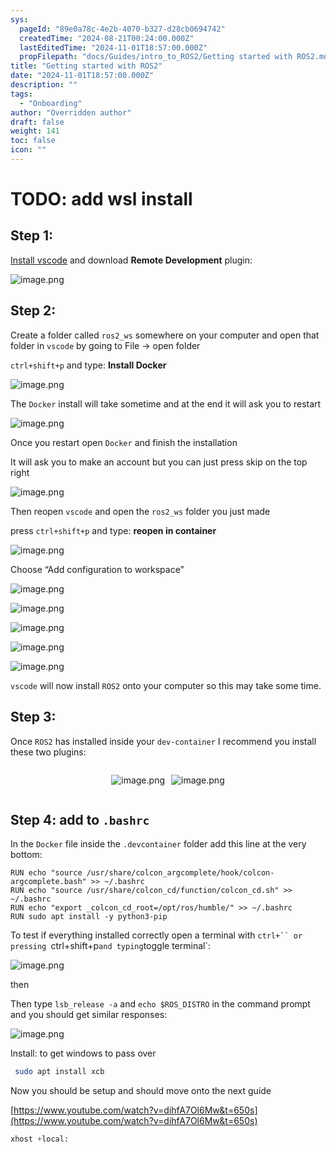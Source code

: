 ```yaml
---
sys:
  pageId: "89e0a78c-4e2b-4070-b327-d28cb0694742"
  createdTime: "2024-08-21T00:24:00.000Z"
  lastEditedTime: "2024-11-01T18:57:00.000Z"
  propFilepath: "docs/Guides/intro_to_ROS2/Getting started with ROS2.md"
title: "Getting started with ROS2"
date: "2024-11-01T18:57:00.000Z"
description: ""
tags:
  - "Onboarding"
author: "Overridden author"
draft: false
weight: 141
toc: false
icon: ""
---
```


# TODO: add wsl install

## Step 1:

[Install vscode](https://code.visualstudio.com/download) and download **Remote Development** plugin:

![image.png](https://prod-files-secure.s3.us-west-2.amazonaws.com/d518164a-d88e-44d1-a4ee-3adb3bd8bce0/efb52993-1881-4a40-b95e-6f020334f022/image.png?X-Amz-Algorithm=AWS4-HMAC-SHA256&X-Amz-Content-Sha256=UNSIGNED-PAYLOAD&X-Amz-Credential=ASIAZI2LB4664C3NNB7O%2F20250429%2Fus-west-2%2Fs3%2Faws4_request&X-Amz-Date=20250429T170758Z&X-Amz-Expires=3600&X-Amz-Security-Token=IQoJb3JpZ2luX2VjEPn%2F%2F%2F%2F%2F%2F%2F%2F%2F%2FwEaCXVzLXdlc3QtMiJHMEUCIHrnWgkE9HnqWaNeZUofswqVAKfuyKhEV%2FiqrmcAGKzoAiEA7tIw4W%2F%2Bs0BHLs75LZ5c25TPRE23kR8wrYNvrjrD0dMqiAQIkf%2F%2F%2F%2F%2F%2F%2F%2F%2F%2FARAAGgw2Mzc0MjMxODM4MDUiDILThtOl%2FfSHH%2BtPgircA6E61FcsGzYkCLJMY1PcIl1wEpUH4SPe828%2FzpmjUexX7tNocqbbz9rtOHklseT6IVji09nA%2FDMQ%2FqfxetmKKyBo%2Brkunw7nR7ZGJIS0xvV98xxQ3n6uK%2BT3Uv4C%2FtonE5WrNJ%2B6%2BH%2BITUMBh32WfjDPcDKITqzVxa%2FlusX250MTOBstKpvIJLYO0%2BXlWonFrS%2BDJQ1%2FKjDhjM9WWJ0aDX0053ivHVJSgIvP52UAnV2pZlgguf5b9OzZ%2BGAlB9GL2yS4Y14HpvQMeLQ24VslNyHK08noWy6xoNuhH5J1%2BO2ecFh6wdL0dDtLhtDga4V03Q9qrdK6LmtVUxEJjh773BgtOYXkbBqwiZPWViNbPDN3Wei28RfEdIbF56Ux5U%2F7K5uZD1y7GXtEPhf60QvYJ2Rxd8S%2F1RyhPLSCds62ZBP1EeeSa7vMJspY1ahoGTi1FcF66TaS4M2BQCW4ScL4UwyF1fLzxoaVtG2tjForGTvICATLcWbqsvLKuCAxIkYg2LXy7cG0EPK%2FsWfS6eWZ0XEj2nRaJM3dRuoSOX3ZzagH9KBDtdvf7yH9zs%2F3WDzStNI34DvllN%2FoPnmhHaxCL98BYpDdjK03hjMGXB4nFCWCdNUKy7dDGgV4C1i4MJL4w8AGOqUBB9WTmtxrfj4P6%2BB9RWth012WFIRUroziYVk32S4l197veum9VJnO2%2BXHKv5wqtbO87cJXCdL6KRroPPN1cINbLoQFEhnNeyhqi2PQSQTq88%2Fa%2FZvk0G%2F8rC50mtNIqMTeXRuNfMmUu%2F9vABVulHEk75VGV2PqvC90TTb63wZbp6J9dCFgbKHW9w%2BIydJze41rfQyJJV%2BrX3YMw5ucTA76PXVosAq&X-Amz-Signature=c1dbaf6709bb5481d2d9bb2f5d184827dd67b8fa2dcfff9e64d70be0e125c0c0&X-Amz-SignedHeaders=host&x-id=GetObject)

## Step 2:

Create a folder called `ros2_ws` somewhere on your computer and open that folder in `vscode` by going to File → open folder 

`ctrl+shift+p` and type: **Install Docker**

![image.png](https://prod-files-secure.s3.us-west-2.amazonaws.com/d518164a-d88e-44d1-a4ee-3adb3bd8bce0/2269dc0e-1cd5-47ff-bceb-c04ad9b2eab0/image.png?X-Amz-Algorithm=AWS4-HMAC-SHA256&X-Amz-Content-Sha256=UNSIGNED-PAYLOAD&X-Amz-Credential=ASIAZI2LB4664C3NNB7O%2F20250429%2Fus-west-2%2Fs3%2Faws4_request&X-Amz-Date=20250429T170758Z&X-Amz-Expires=3600&X-Amz-Security-Token=IQoJb3JpZ2luX2VjEPn%2F%2F%2F%2F%2F%2F%2F%2F%2F%2FwEaCXVzLXdlc3QtMiJHMEUCIHrnWgkE9HnqWaNeZUofswqVAKfuyKhEV%2FiqrmcAGKzoAiEA7tIw4W%2F%2Bs0BHLs75LZ5c25TPRE23kR8wrYNvrjrD0dMqiAQIkf%2F%2F%2F%2F%2F%2F%2F%2F%2F%2FARAAGgw2Mzc0MjMxODM4MDUiDILThtOl%2FfSHH%2BtPgircA6E61FcsGzYkCLJMY1PcIl1wEpUH4SPe828%2FzpmjUexX7tNocqbbz9rtOHklseT6IVji09nA%2FDMQ%2FqfxetmKKyBo%2Brkunw7nR7ZGJIS0xvV98xxQ3n6uK%2BT3Uv4C%2FtonE5WrNJ%2B6%2BH%2BITUMBh32WfjDPcDKITqzVxa%2FlusX250MTOBstKpvIJLYO0%2BXlWonFrS%2BDJQ1%2FKjDhjM9WWJ0aDX0053ivHVJSgIvP52UAnV2pZlgguf5b9OzZ%2BGAlB9GL2yS4Y14HpvQMeLQ24VslNyHK08noWy6xoNuhH5J1%2BO2ecFh6wdL0dDtLhtDga4V03Q9qrdK6LmtVUxEJjh773BgtOYXkbBqwiZPWViNbPDN3Wei28RfEdIbF56Ux5U%2F7K5uZD1y7GXtEPhf60QvYJ2Rxd8S%2F1RyhPLSCds62ZBP1EeeSa7vMJspY1ahoGTi1FcF66TaS4M2BQCW4ScL4UwyF1fLzxoaVtG2tjForGTvICATLcWbqsvLKuCAxIkYg2LXy7cG0EPK%2FsWfS6eWZ0XEj2nRaJM3dRuoSOX3ZzagH9KBDtdvf7yH9zs%2F3WDzStNI34DvllN%2FoPnmhHaxCL98BYpDdjK03hjMGXB4nFCWCdNUKy7dDGgV4C1i4MJL4w8AGOqUBB9WTmtxrfj4P6%2BB9RWth012WFIRUroziYVk32S4l197veum9VJnO2%2BXHKv5wqtbO87cJXCdL6KRroPPN1cINbLoQFEhnNeyhqi2PQSQTq88%2Fa%2FZvk0G%2F8rC50mtNIqMTeXRuNfMmUu%2F9vABVulHEk75VGV2PqvC90TTb63wZbp6J9dCFgbKHW9w%2BIydJze41rfQyJJV%2BrX3YMw5ucTA76PXVosAq&X-Amz-Signature=7b17ca0a0b6fd57a0b737ef6fc2b8344a4068663e95e450512a43b42da043436&X-Amz-SignedHeaders=host&x-id=GetObject)

The `Docker` install will take sometime and at the end it will ask you to restart

![image.png](https://prod-files-secure.s3.us-west-2.amazonaws.com/d518164a-d88e-44d1-a4ee-3adb3bd8bce0/ed233f78-be33-4b1f-b89c-9c346c0e961e/image.png?X-Amz-Algorithm=AWS4-HMAC-SHA256&X-Amz-Content-Sha256=UNSIGNED-PAYLOAD&X-Amz-Credential=ASIAZI2LB4664C3NNB7O%2F20250429%2Fus-west-2%2Fs3%2Faws4_request&X-Amz-Date=20250429T170758Z&X-Amz-Expires=3600&X-Amz-Security-Token=IQoJb3JpZ2luX2VjEPn%2F%2F%2F%2F%2F%2F%2F%2F%2F%2FwEaCXVzLXdlc3QtMiJHMEUCIHrnWgkE9HnqWaNeZUofswqVAKfuyKhEV%2FiqrmcAGKzoAiEA7tIw4W%2F%2Bs0BHLs75LZ5c25TPRE23kR8wrYNvrjrD0dMqiAQIkf%2F%2F%2F%2F%2F%2F%2F%2F%2F%2FARAAGgw2Mzc0MjMxODM4MDUiDILThtOl%2FfSHH%2BtPgircA6E61FcsGzYkCLJMY1PcIl1wEpUH4SPe828%2FzpmjUexX7tNocqbbz9rtOHklseT6IVji09nA%2FDMQ%2FqfxetmKKyBo%2Brkunw7nR7ZGJIS0xvV98xxQ3n6uK%2BT3Uv4C%2FtonE5WrNJ%2B6%2BH%2BITUMBh32WfjDPcDKITqzVxa%2FlusX250MTOBstKpvIJLYO0%2BXlWonFrS%2BDJQ1%2FKjDhjM9WWJ0aDX0053ivHVJSgIvP52UAnV2pZlgguf5b9OzZ%2BGAlB9GL2yS4Y14HpvQMeLQ24VslNyHK08noWy6xoNuhH5J1%2BO2ecFh6wdL0dDtLhtDga4V03Q9qrdK6LmtVUxEJjh773BgtOYXkbBqwiZPWViNbPDN3Wei28RfEdIbF56Ux5U%2F7K5uZD1y7GXtEPhf60QvYJ2Rxd8S%2F1RyhPLSCds62ZBP1EeeSa7vMJspY1ahoGTi1FcF66TaS4M2BQCW4ScL4UwyF1fLzxoaVtG2tjForGTvICATLcWbqsvLKuCAxIkYg2LXy7cG0EPK%2FsWfS6eWZ0XEj2nRaJM3dRuoSOX3ZzagH9KBDtdvf7yH9zs%2F3WDzStNI34DvllN%2FoPnmhHaxCL98BYpDdjK03hjMGXB4nFCWCdNUKy7dDGgV4C1i4MJL4w8AGOqUBB9WTmtxrfj4P6%2BB9RWth012WFIRUroziYVk32S4l197veum9VJnO2%2BXHKv5wqtbO87cJXCdL6KRroPPN1cINbLoQFEhnNeyhqi2PQSQTq88%2Fa%2FZvk0G%2F8rC50mtNIqMTeXRuNfMmUu%2F9vABVulHEk75VGV2PqvC90TTb63wZbp6J9dCFgbKHW9w%2BIydJze41rfQyJJV%2BrX3YMw5ucTA76PXVosAq&X-Amz-Signature=d2b5632720b7505723852513f23593dec1049f9ba1e6a0a946feab7ff394f076&X-Amz-SignedHeaders=host&x-id=GetObject)

Once you restart open `Docker` and finish the installation

It will ask you to make an account but you can just press skip on the top right

![image.png](https://prod-files-secure.s3.us-west-2.amazonaws.com/d518164a-d88e-44d1-a4ee-3adb3bd8bce0/21010ad9-1659-4fd9-9f59-9932a09b2a3d/image.png?X-Amz-Algorithm=AWS4-HMAC-SHA256&X-Amz-Content-Sha256=UNSIGNED-PAYLOAD&X-Amz-Credential=ASIAZI2LB4664C3NNB7O%2F20250429%2Fus-west-2%2Fs3%2Faws4_request&X-Amz-Date=20250429T170758Z&X-Amz-Expires=3600&X-Amz-Security-Token=IQoJb3JpZ2luX2VjEPn%2F%2F%2F%2F%2F%2F%2F%2F%2F%2FwEaCXVzLXdlc3QtMiJHMEUCIHrnWgkE9HnqWaNeZUofswqVAKfuyKhEV%2FiqrmcAGKzoAiEA7tIw4W%2F%2Bs0BHLs75LZ5c25TPRE23kR8wrYNvrjrD0dMqiAQIkf%2F%2F%2F%2F%2F%2F%2F%2F%2F%2FARAAGgw2Mzc0MjMxODM4MDUiDILThtOl%2FfSHH%2BtPgircA6E61FcsGzYkCLJMY1PcIl1wEpUH4SPe828%2FzpmjUexX7tNocqbbz9rtOHklseT6IVji09nA%2FDMQ%2FqfxetmKKyBo%2Brkunw7nR7ZGJIS0xvV98xxQ3n6uK%2BT3Uv4C%2FtonE5WrNJ%2B6%2BH%2BITUMBh32WfjDPcDKITqzVxa%2FlusX250MTOBstKpvIJLYO0%2BXlWonFrS%2BDJQ1%2FKjDhjM9WWJ0aDX0053ivHVJSgIvP52UAnV2pZlgguf5b9OzZ%2BGAlB9GL2yS4Y14HpvQMeLQ24VslNyHK08noWy6xoNuhH5J1%2BO2ecFh6wdL0dDtLhtDga4V03Q9qrdK6LmtVUxEJjh773BgtOYXkbBqwiZPWViNbPDN3Wei28RfEdIbF56Ux5U%2F7K5uZD1y7GXtEPhf60QvYJ2Rxd8S%2F1RyhPLSCds62ZBP1EeeSa7vMJspY1ahoGTi1FcF66TaS4M2BQCW4ScL4UwyF1fLzxoaVtG2tjForGTvICATLcWbqsvLKuCAxIkYg2LXy7cG0EPK%2FsWfS6eWZ0XEj2nRaJM3dRuoSOX3ZzagH9KBDtdvf7yH9zs%2F3WDzStNI34DvllN%2FoPnmhHaxCL98BYpDdjK03hjMGXB4nFCWCdNUKy7dDGgV4C1i4MJL4w8AGOqUBB9WTmtxrfj4P6%2BB9RWth012WFIRUroziYVk32S4l197veum9VJnO2%2BXHKv5wqtbO87cJXCdL6KRroPPN1cINbLoQFEhnNeyhqi2PQSQTq88%2Fa%2FZvk0G%2F8rC50mtNIqMTeXRuNfMmUu%2F9vABVulHEk75VGV2PqvC90TTb63wZbp6J9dCFgbKHW9w%2BIydJze41rfQyJJV%2BrX3YMw5ucTA76PXVosAq&X-Amz-Signature=a7065015e80754c52d74ba36b2054d7a309e2d7bd095ca484920d5bc75134917&X-Amz-SignedHeaders=host&x-id=GetObject)

Then reopen `vscode` and open the `ros2_ws` folder you just made

press `ctrl+shift+p` and type: **reopen in container**

![image.png](https://prod-files-secure.s3.us-west-2.amazonaws.com/d518164a-d88e-44d1-a4ee-3adb3bd8bce0/4e93b8c2-41ad-488c-8095-c74205196118/image.png?X-Amz-Algorithm=AWS4-HMAC-SHA256&X-Amz-Content-Sha256=UNSIGNED-PAYLOAD&X-Amz-Credential=ASIAZI2LB4664C3NNB7O%2F20250429%2Fus-west-2%2Fs3%2Faws4_request&X-Amz-Date=20250429T170758Z&X-Amz-Expires=3600&X-Amz-Security-Token=IQoJb3JpZ2luX2VjEPn%2F%2F%2F%2F%2F%2F%2F%2F%2F%2FwEaCXVzLXdlc3QtMiJHMEUCIHrnWgkE9HnqWaNeZUofswqVAKfuyKhEV%2FiqrmcAGKzoAiEA7tIw4W%2F%2Bs0BHLs75LZ5c25TPRE23kR8wrYNvrjrD0dMqiAQIkf%2F%2F%2F%2F%2F%2F%2F%2F%2F%2FARAAGgw2Mzc0MjMxODM4MDUiDILThtOl%2FfSHH%2BtPgircA6E61FcsGzYkCLJMY1PcIl1wEpUH4SPe828%2FzpmjUexX7tNocqbbz9rtOHklseT6IVji09nA%2FDMQ%2FqfxetmKKyBo%2Brkunw7nR7ZGJIS0xvV98xxQ3n6uK%2BT3Uv4C%2FtonE5WrNJ%2B6%2BH%2BITUMBh32WfjDPcDKITqzVxa%2FlusX250MTOBstKpvIJLYO0%2BXlWonFrS%2BDJQ1%2FKjDhjM9WWJ0aDX0053ivHVJSgIvP52UAnV2pZlgguf5b9OzZ%2BGAlB9GL2yS4Y14HpvQMeLQ24VslNyHK08noWy6xoNuhH5J1%2BO2ecFh6wdL0dDtLhtDga4V03Q9qrdK6LmtVUxEJjh773BgtOYXkbBqwiZPWViNbPDN3Wei28RfEdIbF56Ux5U%2F7K5uZD1y7GXtEPhf60QvYJ2Rxd8S%2F1RyhPLSCds62ZBP1EeeSa7vMJspY1ahoGTi1FcF66TaS4M2BQCW4ScL4UwyF1fLzxoaVtG2tjForGTvICATLcWbqsvLKuCAxIkYg2LXy7cG0EPK%2FsWfS6eWZ0XEj2nRaJM3dRuoSOX3ZzagH9KBDtdvf7yH9zs%2F3WDzStNI34DvllN%2FoPnmhHaxCL98BYpDdjK03hjMGXB4nFCWCdNUKy7dDGgV4C1i4MJL4w8AGOqUBB9WTmtxrfj4P6%2BB9RWth012WFIRUroziYVk32S4l197veum9VJnO2%2BXHKv5wqtbO87cJXCdL6KRroPPN1cINbLoQFEhnNeyhqi2PQSQTq88%2Fa%2FZvk0G%2F8rC50mtNIqMTeXRuNfMmUu%2F9vABVulHEk75VGV2PqvC90TTb63wZbp6J9dCFgbKHW9w%2BIydJze41rfQyJJV%2BrX3YMw5ucTA76PXVosAq&X-Amz-Signature=47b660108b068edb34e612de713a971856872ddde5b7b5980df3698037bb66ce&X-Amz-SignedHeaders=host&x-id=GetObject)

Choose “Add configuration to workspace”

![image.png](https://prod-files-secure.s3.us-west-2.amazonaws.com/d518164a-d88e-44d1-a4ee-3adb3bd8bce0/9560b282-5060-4989-ba37-97e7b2c22476/image.png?X-Amz-Algorithm=AWS4-HMAC-SHA256&X-Amz-Content-Sha256=UNSIGNED-PAYLOAD&X-Amz-Credential=ASIAZI2LB4664C3NNB7O%2F20250429%2Fus-west-2%2Fs3%2Faws4_request&X-Amz-Date=20250429T170758Z&X-Amz-Expires=3600&X-Amz-Security-Token=IQoJb3JpZ2luX2VjEPn%2F%2F%2F%2F%2F%2F%2F%2F%2F%2FwEaCXVzLXdlc3QtMiJHMEUCIHrnWgkE9HnqWaNeZUofswqVAKfuyKhEV%2FiqrmcAGKzoAiEA7tIw4W%2F%2Bs0BHLs75LZ5c25TPRE23kR8wrYNvrjrD0dMqiAQIkf%2F%2F%2F%2F%2F%2F%2F%2F%2F%2FARAAGgw2Mzc0MjMxODM4MDUiDILThtOl%2FfSHH%2BtPgircA6E61FcsGzYkCLJMY1PcIl1wEpUH4SPe828%2FzpmjUexX7tNocqbbz9rtOHklseT6IVji09nA%2FDMQ%2FqfxetmKKyBo%2Brkunw7nR7ZGJIS0xvV98xxQ3n6uK%2BT3Uv4C%2FtonE5WrNJ%2B6%2BH%2BITUMBh32WfjDPcDKITqzVxa%2FlusX250MTOBstKpvIJLYO0%2BXlWonFrS%2BDJQ1%2FKjDhjM9WWJ0aDX0053ivHVJSgIvP52UAnV2pZlgguf5b9OzZ%2BGAlB9GL2yS4Y14HpvQMeLQ24VslNyHK08noWy6xoNuhH5J1%2BO2ecFh6wdL0dDtLhtDga4V03Q9qrdK6LmtVUxEJjh773BgtOYXkbBqwiZPWViNbPDN3Wei28RfEdIbF56Ux5U%2F7K5uZD1y7GXtEPhf60QvYJ2Rxd8S%2F1RyhPLSCds62ZBP1EeeSa7vMJspY1ahoGTi1FcF66TaS4M2BQCW4ScL4UwyF1fLzxoaVtG2tjForGTvICATLcWbqsvLKuCAxIkYg2LXy7cG0EPK%2FsWfS6eWZ0XEj2nRaJM3dRuoSOX3ZzagH9KBDtdvf7yH9zs%2F3WDzStNI34DvllN%2FoPnmhHaxCL98BYpDdjK03hjMGXB4nFCWCdNUKy7dDGgV4C1i4MJL4w8AGOqUBB9WTmtxrfj4P6%2BB9RWth012WFIRUroziYVk32S4l197veum9VJnO2%2BXHKv5wqtbO87cJXCdL6KRroPPN1cINbLoQFEhnNeyhqi2PQSQTq88%2Fa%2FZvk0G%2F8rC50mtNIqMTeXRuNfMmUu%2F9vABVulHEk75VGV2PqvC90TTb63wZbp6J9dCFgbKHW9w%2BIydJze41rfQyJJV%2BrX3YMw5ucTA76PXVosAq&X-Amz-Signature=d138dfddc6cd428ab3a6fee6fb26edcf0402ef2828bed185d4a2416bc57c9e13&X-Amz-SignedHeaders=host&x-id=GetObject)

![image.png](https://prod-files-secure.s3.us-west-2.amazonaws.com/d518164a-d88e-44d1-a4ee-3adb3bd8bce0/2ee63f81-886b-48e8-a553-dc6e5eac99e4/image.png?X-Amz-Algorithm=AWS4-HMAC-SHA256&X-Amz-Content-Sha256=UNSIGNED-PAYLOAD&X-Amz-Credential=ASIAZI2LB4664C3NNB7O%2F20250429%2Fus-west-2%2Fs3%2Faws4_request&X-Amz-Date=20250429T170758Z&X-Amz-Expires=3600&X-Amz-Security-Token=IQoJb3JpZ2luX2VjEPn%2F%2F%2F%2F%2F%2F%2F%2F%2F%2FwEaCXVzLXdlc3QtMiJHMEUCIHrnWgkE9HnqWaNeZUofswqVAKfuyKhEV%2FiqrmcAGKzoAiEA7tIw4W%2F%2Bs0BHLs75LZ5c25TPRE23kR8wrYNvrjrD0dMqiAQIkf%2F%2F%2F%2F%2F%2F%2F%2F%2F%2FARAAGgw2Mzc0MjMxODM4MDUiDILThtOl%2FfSHH%2BtPgircA6E61FcsGzYkCLJMY1PcIl1wEpUH4SPe828%2FzpmjUexX7tNocqbbz9rtOHklseT6IVji09nA%2FDMQ%2FqfxetmKKyBo%2Brkunw7nR7ZGJIS0xvV98xxQ3n6uK%2BT3Uv4C%2FtonE5WrNJ%2B6%2BH%2BITUMBh32WfjDPcDKITqzVxa%2FlusX250MTOBstKpvIJLYO0%2BXlWonFrS%2BDJQ1%2FKjDhjM9WWJ0aDX0053ivHVJSgIvP52UAnV2pZlgguf5b9OzZ%2BGAlB9GL2yS4Y14HpvQMeLQ24VslNyHK08noWy6xoNuhH5J1%2BO2ecFh6wdL0dDtLhtDga4V03Q9qrdK6LmtVUxEJjh773BgtOYXkbBqwiZPWViNbPDN3Wei28RfEdIbF56Ux5U%2F7K5uZD1y7GXtEPhf60QvYJ2Rxd8S%2F1RyhPLSCds62ZBP1EeeSa7vMJspY1ahoGTi1FcF66TaS4M2BQCW4ScL4UwyF1fLzxoaVtG2tjForGTvICATLcWbqsvLKuCAxIkYg2LXy7cG0EPK%2FsWfS6eWZ0XEj2nRaJM3dRuoSOX3ZzagH9KBDtdvf7yH9zs%2F3WDzStNI34DvllN%2FoPnmhHaxCL98BYpDdjK03hjMGXB4nFCWCdNUKy7dDGgV4C1i4MJL4w8AGOqUBB9WTmtxrfj4P6%2BB9RWth012WFIRUroziYVk32S4l197veum9VJnO2%2BXHKv5wqtbO87cJXCdL6KRroPPN1cINbLoQFEhnNeyhqi2PQSQTq88%2Fa%2FZvk0G%2F8rC50mtNIqMTeXRuNfMmUu%2F9vABVulHEk75VGV2PqvC90TTb63wZbp6J9dCFgbKHW9w%2BIydJze41rfQyJJV%2BrX3YMw5ucTA76PXVosAq&X-Amz-Signature=0c7f823c0afaa5c674c9a3631e109bc4508ab416f9bfb91ca4dcbd722b0e610b&X-Amz-SignedHeaders=host&x-id=GetObject)

![image.png](https://prod-files-secure.s3.us-west-2.amazonaws.com/d518164a-d88e-44d1-a4ee-3adb3bd8bce0/ae1580b2-b048-407e-aed9-b584224a7a04/image.png?X-Amz-Algorithm=AWS4-HMAC-SHA256&X-Amz-Content-Sha256=UNSIGNED-PAYLOAD&X-Amz-Credential=ASIAZI2LB4664C3NNB7O%2F20250429%2Fus-west-2%2Fs3%2Faws4_request&X-Amz-Date=20250429T170758Z&X-Amz-Expires=3600&X-Amz-Security-Token=IQoJb3JpZ2luX2VjEPn%2F%2F%2F%2F%2F%2F%2F%2F%2F%2FwEaCXVzLXdlc3QtMiJHMEUCIHrnWgkE9HnqWaNeZUofswqVAKfuyKhEV%2FiqrmcAGKzoAiEA7tIw4W%2F%2Bs0BHLs75LZ5c25TPRE23kR8wrYNvrjrD0dMqiAQIkf%2F%2F%2F%2F%2F%2F%2F%2F%2F%2FARAAGgw2Mzc0MjMxODM4MDUiDILThtOl%2FfSHH%2BtPgircA6E61FcsGzYkCLJMY1PcIl1wEpUH4SPe828%2FzpmjUexX7tNocqbbz9rtOHklseT6IVji09nA%2FDMQ%2FqfxetmKKyBo%2Brkunw7nR7ZGJIS0xvV98xxQ3n6uK%2BT3Uv4C%2FtonE5WrNJ%2B6%2BH%2BITUMBh32WfjDPcDKITqzVxa%2FlusX250MTOBstKpvIJLYO0%2BXlWonFrS%2BDJQ1%2FKjDhjM9WWJ0aDX0053ivHVJSgIvP52UAnV2pZlgguf5b9OzZ%2BGAlB9GL2yS4Y14HpvQMeLQ24VslNyHK08noWy6xoNuhH5J1%2BO2ecFh6wdL0dDtLhtDga4V03Q9qrdK6LmtVUxEJjh773BgtOYXkbBqwiZPWViNbPDN3Wei28RfEdIbF56Ux5U%2F7K5uZD1y7GXtEPhf60QvYJ2Rxd8S%2F1RyhPLSCds62ZBP1EeeSa7vMJspY1ahoGTi1FcF66TaS4M2BQCW4ScL4UwyF1fLzxoaVtG2tjForGTvICATLcWbqsvLKuCAxIkYg2LXy7cG0EPK%2FsWfS6eWZ0XEj2nRaJM3dRuoSOX3ZzagH9KBDtdvf7yH9zs%2F3WDzStNI34DvllN%2FoPnmhHaxCL98BYpDdjK03hjMGXB4nFCWCdNUKy7dDGgV4C1i4MJL4w8AGOqUBB9WTmtxrfj4P6%2BB9RWth012WFIRUroziYVk32S4l197veum9VJnO2%2BXHKv5wqtbO87cJXCdL6KRroPPN1cINbLoQFEhnNeyhqi2PQSQTq88%2Fa%2FZvk0G%2F8rC50mtNIqMTeXRuNfMmUu%2F9vABVulHEk75VGV2PqvC90TTb63wZbp6J9dCFgbKHW9w%2BIydJze41rfQyJJV%2BrX3YMw5ucTA76PXVosAq&X-Amz-Signature=f8ca7297f43a095e072ef30810ef748a10fdee4e7e6d2922b21837ed58fffac7&X-Amz-SignedHeaders=host&x-id=GetObject)

![image.png](https://prod-files-secure.s3.us-west-2.amazonaws.com/d518164a-d88e-44d1-a4ee-3adb3bd8bce0/53255b28-f75e-430f-b9e3-c0ac8577e42b/image.png?X-Amz-Algorithm=AWS4-HMAC-SHA256&X-Amz-Content-Sha256=UNSIGNED-PAYLOAD&X-Amz-Credential=ASIAZI2LB4664C3NNB7O%2F20250429%2Fus-west-2%2Fs3%2Faws4_request&X-Amz-Date=20250429T170758Z&X-Amz-Expires=3600&X-Amz-Security-Token=IQoJb3JpZ2luX2VjEPn%2F%2F%2F%2F%2F%2F%2F%2F%2F%2FwEaCXVzLXdlc3QtMiJHMEUCIHrnWgkE9HnqWaNeZUofswqVAKfuyKhEV%2FiqrmcAGKzoAiEA7tIw4W%2F%2Bs0BHLs75LZ5c25TPRE23kR8wrYNvrjrD0dMqiAQIkf%2F%2F%2F%2F%2F%2F%2F%2F%2F%2FARAAGgw2Mzc0MjMxODM4MDUiDILThtOl%2FfSHH%2BtPgircA6E61FcsGzYkCLJMY1PcIl1wEpUH4SPe828%2FzpmjUexX7tNocqbbz9rtOHklseT6IVji09nA%2FDMQ%2FqfxetmKKyBo%2Brkunw7nR7ZGJIS0xvV98xxQ3n6uK%2BT3Uv4C%2FtonE5WrNJ%2B6%2BH%2BITUMBh32WfjDPcDKITqzVxa%2FlusX250MTOBstKpvIJLYO0%2BXlWonFrS%2BDJQ1%2FKjDhjM9WWJ0aDX0053ivHVJSgIvP52UAnV2pZlgguf5b9OzZ%2BGAlB9GL2yS4Y14HpvQMeLQ24VslNyHK08noWy6xoNuhH5J1%2BO2ecFh6wdL0dDtLhtDga4V03Q9qrdK6LmtVUxEJjh773BgtOYXkbBqwiZPWViNbPDN3Wei28RfEdIbF56Ux5U%2F7K5uZD1y7GXtEPhf60QvYJ2Rxd8S%2F1RyhPLSCds62ZBP1EeeSa7vMJspY1ahoGTi1FcF66TaS4M2BQCW4ScL4UwyF1fLzxoaVtG2tjForGTvICATLcWbqsvLKuCAxIkYg2LXy7cG0EPK%2FsWfS6eWZ0XEj2nRaJM3dRuoSOX3ZzagH9KBDtdvf7yH9zs%2F3WDzStNI34DvllN%2FoPnmhHaxCL98BYpDdjK03hjMGXB4nFCWCdNUKy7dDGgV4C1i4MJL4w8AGOqUBB9WTmtxrfj4P6%2BB9RWth012WFIRUroziYVk32S4l197veum9VJnO2%2BXHKv5wqtbO87cJXCdL6KRroPPN1cINbLoQFEhnNeyhqi2PQSQTq88%2Fa%2FZvk0G%2F8rC50mtNIqMTeXRuNfMmUu%2F9vABVulHEk75VGV2PqvC90TTb63wZbp6J9dCFgbKHW9w%2BIydJze41rfQyJJV%2BrX3YMw5ucTA76PXVosAq&X-Amz-Signature=dc370809f9e2d17b99feeb8912ee77c75f9b5a31e21f2cee5e5e39685cc10fb5&X-Amz-SignedHeaders=host&x-id=GetObject)

![image.png](https://prod-files-secure.s3.us-west-2.amazonaws.com/d518164a-d88e-44d1-a4ee-3adb3bd8bce0/7c562767-5af9-4ffb-97d1-327bcdf4ee00/image.png?X-Amz-Algorithm=AWS4-HMAC-SHA256&X-Amz-Content-Sha256=UNSIGNED-PAYLOAD&X-Amz-Credential=ASIAZI2LB4664C3NNB7O%2F20250429%2Fus-west-2%2Fs3%2Faws4_request&X-Amz-Date=20250429T170758Z&X-Amz-Expires=3600&X-Amz-Security-Token=IQoJb3JpZ2luX2VjEPn%2F%2F%2F%2F%2F%2F%2F%2F%2F%2FwEaCXVzLXdlc3QtMiJHMEUCIHrnWgkE9HnqWaNeZUofswqVAKfuyKhEV%2FiqrmcAGKzoAiEA7tIw4W%2F%2Bs0BHLs75LZ5c25TPRE23kR8wrYNvrjrD0dMqiAQIkf%2F%2F%2F%2F%2F%2F%2F%2F%2F%2FARAAGgw2Mzc0MjMxODM4MDUiDILThtOl%2FfSHH%2BtPgircA6E61FcsGzYkCLJMY1PcIl1wEpUH4SPe828%2FzpmjUexX7tNocqbbz9rtOHklseT6IVji09nA%2FDMQ%2FqfxetmKKyBo%2Brkunw7nR7ZGJIS0xvV98xxQ3n6uK%2BT3Uv4C%2FtonE5WrNJ%2B6%2BH%2BITUMBh32WfjDPcDKITqzVxa%2FlusX250MTOBstKpvIJLYO0%2BXlWonFrS%2BDJQ1%2FKjDhjM9WWJ0aDX0053ivHVJSgIvP52UAnV2pZlgguf5b9OzZ%2BGAlB9GL2yS4Y14HpvQMeLQ24VslNyHK08noWy6xoNuhH5J1%2BO2ecFh6wdL0dDtLhtDga4V03Q9qrdK6LmtVUxEJjh773BgtOYXkbBqwiZPWViNbPDN3Wei28RfEdIbF56Ux5U%2F7K5uZD1y7GXtEPhf60QvYJ2Rxd8S%2F1RyhPLSCds62ZBP1EeeSa7vMJspY1ahoGTi1FcF66TaS4M2BQCW4ScL4UwyF1fLzxoaVtG2tjForGTvICATLcWbqsvLKuCAxIkYg2LXy7cG0EPK%2FsWfS6eWZ0XEj2nRaJM3dRuoSOX3ZzagH9KBDtdvf7yH9zs%2F3WDzStNI34DvllN%2FoPnmhHaxCL98BYpDdjK03hjMGXB4nFCWCdNUKy7dDGgV4C1i4MJL4w8AGOqUBB9WTmtxrfj4P6%2BB9RWth012WFIRUroziYVk32S4l197veum9VJnO2%2BXHKv5wqtbO87cJXCdL6KRroPPN1cINbLoQFEhnNeyhqi2PQSQTq88%2Fa%2FZvk0G%2F8rC50mtNIqMTeXRuNfMmUu%2F9vABVulHEk75VGV2PqvC90TTb63wZbp6J9dCFgbKHW9w%2BIydJze41rfQyJJV%2BrX3YMw5ucTA76PXVosAq&X-Amz-Signature=a516a72225693a15bd7bd5e279d8f57675b644acd06e5695dd0acf796369d464&X-Amz-SignedHeaders=host&x-id=GetObject)

`vscode` will now install `ROS2` onto your computer so this may take some time.

## Step 3:

Once `ROS2` has installed inside your `dev-container` I recommend you install these two plugins:

<div style="display: flex;flex-direction: row; column-gap:10px; max-width: 630px;justify-content: center;">
<div>

![image.png](https://prod-files-secure.s3.us-west-2.amazonaws.com/d518164a-d88e-44d1-a4ee-3adb3bd8bce0/3fc3d550-5a54-4ba1-ba6b-faa01cdb7369/image.png?X-Amz-Algorithm=AWS4-HMAC-SHA256&X-Amz-Content-Sha256=UNSIGNED-PAYLOAD&X-Amz-Credential=ASIAZI2LB466VIUHUUGY%2F20250429%2Fus-west-2%2Fs3%2Faws4_request&X-Amz-Date=20250429T170759Z&X-Amz-Expires=3600&X-Amz-Security-Token=IQoJb3JpZ2luX2VjEPn%2F%2F%2F%2F%2F%2F%2F%2F%2F%2FwEaCXVzLXdlc3QtMiJIMEYCIQCvNaU30xBkE4nAyVoWv5ZJkUqRr%2BMUhYZ1Lqd3lpPPmwIhAIysVuDyYRWk8bgNOHwqosYpa%2Bxs1MoX2%2FOOWMOTXu3RKogECJH%2F%2F%2F%2F%2F%2F%2F%2F%2F%2FwEQABoMNjM3NDIzMTgzODA1IgxgZ%2FMsOHji%2BB5BQ%2BIq3ANIutRsEDbeLZk%2BhpXQO45z8ngWwJbzT%2Be4nS2qJuJFgp1JQerT4S2YyaL4AtbhqmfoDDc3XxGv2Fx4yudsRXt6V8cXgXyhmjDR9MnRsRStTWBIwHgzUvL8SB3IVxRuqQljLMcHnZ3nmxXHGBB8AkZOHGWmHlzAUmZwrqW%2FLLTnyxzZNXC4UVH5xUs8MmcDSWeN5z5znwjemqZb0R4kXbgml1XfZanOq%2Bnr%2FJAL2ZvgRmz0xtzOJYozuwKN230yOroClrKC4L%2FNxe87u%2BlXHySdWVzo8dw7dQMBU1Dy3VjWJpWSR4GrpUU9jWY9fSFzQAg7NSnt%2F%2Fngq0q1FAeseeA73dbDtgFinJbAJN0dTbiFKQ%2BWSzGRWCgjUdqhvFvcITsB27j8ckO2wrB2auVubBjCi2ese9rArs4U%2F9jrhuDuZ%2FN7i9TaQFcTqqmVPzHKF2I2dr3S9xSqKajrfwN1xvo4TWZ%2BJq6VenqBBO13ADhn%2BNLsX6q%2FWOT%2F7yQq%2FMzJp2rCRwyQysxWwzRTEHU9nlyLSIi1OLxNWX3O%2BJtLNj06B%2FM1VtNyFi4HAvpv2hskdtovPltOsTYmlGf40MuYSymWXgZCq1G1he7JWY0XXfClQkfL%2BjhkfFpjRlEB8TC6%2BMPABjqkAXGjIuIHCA1tZVoREYBBtwGKdYCp4%2Fl%2F77hgrkGS4tCJyHtBRuY44EMjbsvUo%2B68odOIu0uUdB%2FuwVQIyIHMGj5jT7GBJcHv5J7B1dXg6fAbnMCf8F6%2BuKTG9eCQP%2BMmbXWkVgg8Yik7OTWVI4MaXiy20K9Yt8Jl3sPDZjb5oezkLZDmNafbHBhH8OmUiKNqaXDWWfmkfWZRAxYaxdvnA6IPCEqp&X-Amz-Signature=f0ad690284bc57f9d7430b7cd6559db84fe3b1808f3371407482be56111a5f06&X-Amz-SignedHeaders=host&x-id=GetObject)

</div>
<div>

![image.png](https://prod-files-secure.s3.us-west-2.amazonaws.com/d518164a-d88e-44d1-a4ee-3adb3bd8bce0/d994cc66-13c2-4093-a5a3-f84cf4601a82/image.png?X-Amz-Algorithm=AWS4-HMAC-SHA256&X-Amz-Content-Sha256=UNSIGNED-PAYLOAD&X-Amz-Credential=ASIAZI2LB466UAHQXQHI%2F20250429%2Fus-west-2%2Fs3%2Faws4_request&X-Amz-Date=20250429T170759Z&X-Amz-Expires=3600&X-Amz-Security-Token=IQoJb3JpZ2luX2VjEPj%2F%2F%2F%2F%2F%2F%2F%2F%2F%2FwEaCXVzLXdlc3QtMiJHMEUCIB81gPyXAVXTUKXTbXjMd9YmdMKixWKR8JP1IuD0YTqkAiEAmengz3C5xzV87wlIkuNsIlRtkQzmZ0ncfbYu8A0SpP4qiAQIkf%2F%2F%2F%2F%2F%2F%2F%2F%2F%2FARAAGgw2Mzc0MjMxODM4MDUiDN1ZZ%2Fl6HsxOTCrSZyrcAyRN5vb9UGLWLgUtuKIFbYMmRaEwka4xXG7VFv6%2BGoyeVoy71bGZeLP%2BqqMPj0xDH0enHRDWcgfvu78VKo9Sf42fqqtuRhpKrSAoly853qk9j4jLLkJtJ94MQT8%2FawrE3hag4AN8FDqBoDPdlgh%2FZyKH0e8zZahNOMk%2B8wEm%2Bh9ytocE%2FQ0bAyQapu9BngadRRssuXZZrQPm57xjggFRWi5FTV7V5tx5rpVcnck2ICIG5jngSXOxxl6CXapLO0CCeiCp4sHDuwQnBMgBBACzkpEOpaqeUdUG5Jx%2Fa28ygKpVz777TUsDzOU5C5v1Kr3JDa16iPvHzptQgVnXnQIzH9WwOHwwR4fOBzXLPSRNjs54Ol%2FFkGAG8cNkUDnBTdpU%2Fj4HtZtOjuLTG%2BhWowiu%2FDWnGIUn86kJwL%2BuwnGPssgVDXhy%2BFIHSZcNcnyj5rqIgNJOu73a5bp5O2SkOymaN%2F1X6SCNRPT93GmIrNU%2BjfkNGhgxcDEI6lpikmg1dyNmfVTVdegFU8qWh8hIzwoAtTw9WSzz7diRkeXlDngpOnEiuODI3Jpzn6Rvwbq3f7Ak7CdE%2FAoaKDftfQQDZArEc8Q%2BF1RJULWK6FJaIl4odCStO3l4wu3zKKL3KdK3MJb3w8AGOqUB7V1xr7j2J23B0l1PYxsL8n3OMMWya%2FrBOklE76C04WEQ4LnZ9MD8p%2FWsDEtFMzkIv8eOkzU0%2F3kNooKwXvmBpL6pRHqL2wjlpr7Go0Fp4ay%2Fl7qcqR39PMaxS4nq03KzDeggeg7V%2FzHnG85YEMeWs5%2BCXOk9upMnzRZFgVPRoy8KVXUBhBCqco%2FH5qFcUnpQxO7Yug7%2B%2B2nJCCWsSmfZC%2Fsoj%2Fg0&X-Amz-Signature=58027ae3c409d821471dc1838b1a592cf807cdb2296b55a85d11fc4e3778ef0c&X-Amz-SignedHeaders=host&x-id=GetObject)

</div>
</div>

## Step 4: add to `.bashrc`

In the `Docker` file inside the `.devcontainer` folder add this line at the very bottom: 

```docker
RUN echo "source /usr/share/colcon_argcomplete/hook/colcon-argcomplete.bash" >> ~/.bashrc
RUN echo "source /usr/share/colcon_cd/function/colcon_cd.sh" >> ~/.bashrc
RUN echo "export _colcon_cd_root=/opt/ros/humble/" >> ~/.bashrc
RUN sudo apt install -y python3-pip 
```

To test if everything installed correctly open a terminal with `ctrl+`` or pressing `ctrl+shift+p` and typing `toggle terminal`:

![image.png](https://prod-files-secure.s3.us-west-2.amazonaws.com/d518164a-d88e-44d1-a4ee-3adb3bd8bce0/6a4943d8-b04e-4c02-9a58-775f3384d1a5/image.png?X-Amz-Algorithm=AWS4-HMAC-SHA256&X-Amz-Content-Sha256=UNSIGNED-PAYLOAD&X-Amz-Credential=ASIAZI2LB4664C3NNB7O%2F20250429%2Fus-west-2%2Fs3%2Faws4_request&X-Amz-Date=20250429T170758Z&X-Amz-Expires=3600&X-Amz-Security-Token=IQoJb3JpZ2luX2VjEPn%2F%2F%2F%2F%2F%2F%2F%2F%2F%2FwEaCXVzLXdlc3QtMiJHMEUCIHrnWgkE9HnqWaNeZUofswqVAKfuyKhEV%2FiqrmcAGKzoAiEA7tIw4W%2F%2Bs0BHLs75LZ5c25TPRE23kR8wrYNvrjrD0dMqiAQIkf%2F%2F%2F%2F%2F%2F%2F%2F%2F%2FARAAGgw2Mzc0MjMxODM4MDUiDILThtOl%2FfSHH%2BtPgircA6E61FcsGzYkCLJMY1PcIl1wEpUH4SPe828%2FzpmjUexX7tNocqbbz9rtOHklseT6IVji09nA%2FDMQ%2FqfxetmKKyBo%2Brkunw7nR7ZGJIS0xvV98xxQ3n6uK%2BT3Uv4C%2FtonE5WrNJ%2B6%2BH%2BITUMBh32WfjDPcDKITqzVxa%2FlusX250MTOBstKpvIJLYO0%2BXlWonFrS%2BDJQ1%2FKjDhjM9WWJ0aDX0053ivHVJSgIvP52UAnV2pZlgguf5b9OzZ%2BGAlB9GL2yS4Y14HpvQMeLQ24VslNyHK08noWy6xoNuhH5J1%2BO2ecFh6wdL0dDtLhtDga4V03Q9qrdK6LmtVUxEJjh773BgtOYXkbBqwiZPWViNbPDN3Wei28RfEdIbF56Ux5U%2F7K5uZD1y7GXtEPhf60QvYJ2Rxd8S%2F1RyhPLSCds62ZBP1EeeSa7vMJspY1ahoGTi1FcF66TaS4M2BQCW4ScL4UwyF1fLzxoaVtG2tjForGTvICATLcWbqsvLKuCAxIkYg2LXy7cG0EPK%2FsWfS6eWZ0XEj2nRaJM3dRuoSOX3ZzagH9KBDtdvf7yH9zs%2F3WDzStNI34DvllN%2FoPnmhHaxCL98BYpDdjK03hjMGXB4nFCWCdNUKy7dDGgV4C1i4MJL4w8AGOqUBB9WTmtxrfj4P6%2BB9RWth012WFIRUroziYVk32S4l197veum9VJnO2%2BXHKv5wqtbO87cJXCdL6KRroPPN1cINbLoQFEhnNeyhqi2PQSQTq88%2Fa%2FZvk0G%2F8rC50mtNIqMTeXRuNfMmUu%2F9vABVulHEk75VGV2PqvC90TTb63wZbp6J9dCFgbKHW9w%2BIydJze41rfQyJJV%2BrX3YMw5ucTA76PXVosAq&X-Amz-Signature=d5ccaaac5dfae014794dd6d62e1c41a3100df4cdb3867a1c3817ddb67b9e983a&X-Amz-SignedHeaders=host&x-id=GetObject)

then 

Then type `lsb_release -a` and `echo $ROS_DISTRO` in the command prompt and you should get similar responses:

![image.png](https://prod-files-secure.s3.us-west-2.amazonaws.com/d518164a-d88e-44d1-a4ee-3adb3bd8bce0/3e635dec-a805-4e85-8b9e-d000e5b71a4e/image.png?X-Amz-Algorithm=AWS4-HMAC-SHA256&X-Amz-Content-Sha256=UNSIGNED-PAYLOAD&X-Amz-Credential=ASIAZI2LB4664C3NNB7O%2F20250429%2Fus-west-2%2Fs3%2Faws4_request&X-Amz-Date=20250429T170758Z&X-Amz-Expires=3600&X-Amz-Security-Token=IQoJb3JpZ2luX2VjEPn%2F%2F%2F%2F%2F%2F%2F%2F%2F%2FwEaCXVzLXdlc3QtMiJHMEUCIHrnWgkE9HnqWaNeZUofswqVAKfuyKhEV%2FiqrmcAGKzoAiEA7tIw4W%2F%2Bs0BHLs75LZ5c25TPRE23kR8wrYNvrjrD0dMqiAQIkf%2F%2F%2F%2F%2F%2F%2F%2F%2F%2FARAAGgw2Mzc0MjMxODM4MDUiDILThtOl%2FfSHH%2BtPgircA6E61FcsGzYkCLJMY1PcIl1wEpUH4SPe828%2FzpmjUexX7tNocqbbz9rtOHklseT6IVji09nA%2FDMQ%2FqfxetmKKyBo%2Brkunw7nR7ZGJIS0xvV98xxQ3n6uK%2BT3Uv4C%2FtonE5WrNJ%2B6%2BH%2BITUMBh32WfjDPcDKITqzVxa%2FlusX250MTOBstKpvIJLYO0%2BXlWonFrS%2BDJQ1%2FKjDhjM9WWJ0aDX0053ivHVJSgIvP52UAnV2pZlgguf5b9OzZ%2BGAlB9GL2yS4Y14HpvQMeLQ24VslNyHK08noWy6xoNuhH5J1%2BO2ecFh6wdL0dDtLhtDga4V03Q9qrdK6LmtVUxEJjh773BgtOYXkbBqwiZPWViNbPDN3Wei28RfEdIbF56Ux5U%2F7K5uZD1y7GXtEPhf60QvYJ2Rxd8S%2F1RyhPLSCds62ZBP1EeeSa7vMJspY1ahoGTi1FcF66TaS4M2BQCW4ScL4UwyF1fLzxoaVtG2tjForGTvICATLcWbqsvLKuCAxIkYg2LXy7cG0EPK%2FsWfS6eWZ0XEj2nRaJM3dRuoSOX3ZzagH9KBDtdvf7yH9zs%2F3WDzStNI34DvllN%2FoPnmhHaxCL98BYpDdjK03hjMGXB4nFCWCdNUKy7dDGgV4C1i4MJL4w8AGOqUBB9WTmtxrfj4P6%2BB9RWth012WFIRUroziYVk32S4l197veum9VJnO2%2BXHKv5wqtbO87cJXCdL6KRroPPN1cINbLoQFEhnNeyhqi2PQSQTq88%2Fa%2FZvk0G%2F8rC50mtNIqMTeXRuNfMmUu%2F9vABVulHEk75VGV2PqvC90TTb63wZbp6J9dCFgbKHW9w%2BIydJze41rfQyJJV%2BrX3YMw5ucTA76PXVosAq&X-Amz-Signature=31205a4dbdd2d2cb62026aeb9f0e1cfca640d1e5046b1868ed7d426aede601c6&X-Amz-SignedHeaders=host&x-id=GetObject)

Install:  to get windows to pass over

```bash
 sudo apt install xcb
```

Now you should be setup and should move onto the next guide 

[https://www.youtube.com/watch?v=dihfA7Ol6Mw&t=650s](https://www.youtube.com/watch?v=dihfA7Ol6Mw&t=650s)

```python
xhost +local:
```
